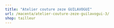 ```yaml
---
title: "Atelier couture zeze GUILAVOGUI"
url: /macenta/atelier-couture-zeze-guilavogui-3/
shop: tailleur
---
```

